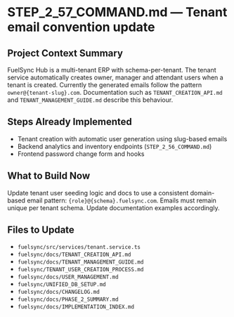 # STEP_2_57_COMMAND.md — Tenant email convention update

## Project Context Summary
FuelSync Hub is a multi-tenant ERP with schema-per-tenant. The tenant service automatically creates owner, manager and attendant users when a tenant is created. Currently the generated emails follow the pattern `owner@{tenant-slug}.com`. Documentation such as `TENANT_CREATION_API.md` and `TENANT_MANAGEMENT_GUIDE.md` describe this behaviour.

## Steps Already Implemented
- Tenant creation with automatic user generation using slug-based emails
- Backend analytics and inventory endpoints (`STEP_2_56_COMMAND.md`)
- Frontend password change form and hooks

## What to Build Now
Update tenant user seeding logic and docs to use a consistent domain-based email pattern:
`{role}@{schema}.fuelsync.com`. Emails must remain unique per tenant schema. Update documentation examples accordingly.

## Files to Update
- `fuelsync/src/services/tenant.service.ts`
- `fuelsync/docs/TENANT_CREATION_API.md`
- `fuelsync/docs/TENANT_MANAGEMENT_GUIDE.md`
- `fuelsync/TENANT_USER_CREATION_PROCESS.md`
- `fuelsync/docs/USER_MANAGEMENT.md`
- `fuelsync/UNIFIED_DB_SETUP.md`
- `fuelsync/docs/CHANGELOG.md`
- `fuelsync/docs/PHASE_2_SUMMARY.md`
- `fuelsync/docs/IMPLEMENTATION_INDEX.md`
